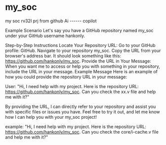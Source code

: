# my_soc
my soc rv32I prj from github Ai ------ copilot

Example Scenario
Let's say you have a GitHub repository named my_soc under your GitHub username hankonly.

Step-by-Step Instructions
Locate Your Repository URL:
Go to your GitHub profile: GitHub.
Navigate to your repository my_soc.
Copy the URL from your browser's address bar. It should look something like this: https://github.com/hankonly/my_soc.
Provide the URL in Your Message:
When you want me to access or help you with something in your repository, include the URL in your message.
Example Message
Here is an example of how you could provide the repository URL in your message:

User:
"Hi, I need help with my project. Here is the repository URL: https://github.com/hankonly/my_soc. Can you check the xx.v file and help me with it?"

By providing the URL, I can directly refer to your repository and assist you with specific files or issues you have.
Feel free to try it out, and let me know how I can help you with your my_soc project!


example:
"Hi, I need help with my project. Here is the repository URL: https://github.com/hankonly/my_soc. Can you check the core/i-cache.v file and help me with it?"
